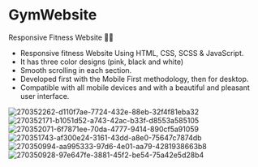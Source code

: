 # GymWebsite

Responsive Fitness Website 💪🏻

* Responsive fitness Website Using HTML, CSS, SCSS & JavaScript.
* It has three color designs (pink, black and white)
* Smooth scrolling in each section.
* Developed first with the Mobile First methodology, then for desktop.
* Compatible with all mobile devices and with a beautiful and pleasant user interface.

![270352262-d110f7ae-7724-432e-88eb-32f4f81eba32](https://github.com/chula805/GymWebsite/assets/121760253/eb08c1e4-6904-4394-9f68-202eff7ed5c4)
![270352171-b1051d52-a743-42ac-b33f-d8553a585105](https://github.com/chula805/GymWebsite/assets/121760253/ef5a1b62-145b-4172-89e5-92d883265c8c)
![270352071-6f7871ee-70da-4777-9414-890cf5a91059](https://github.com/chula805/GymWebsite/assets/121760253/3bc7957e-1fd6-4b30-bb32-997617958990)
![270351743-af300e24-3161-43dd-a8e0-75647c7874db](https://github.com/chula805/GymWebsite/assets/121760253/ecac2a9c-9218-45ea-98d2-093820fc2194)
![270350994-aa995333-97d6-4e01-aa79-4281938663b8](https://github.com/chula805/GymWebsite/assets/121760253/9ea06814-ccde-4c9c-8a93-aa8b6daca829)
![270350928-97e647fe-3881-45f2-be54-75a42e5d28b4](https://github.com/chula805/GymWebsite/assets/121760253/eaadcfea-e0d6-4028-ad6b-a9d72d737e95)
